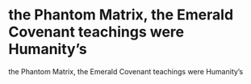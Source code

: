 # the Phantom Matrix, the Emerald Covenant teachings were Humanity’s

the Phantom Matrix, the Emerald Covenant teachings were Humanity’s